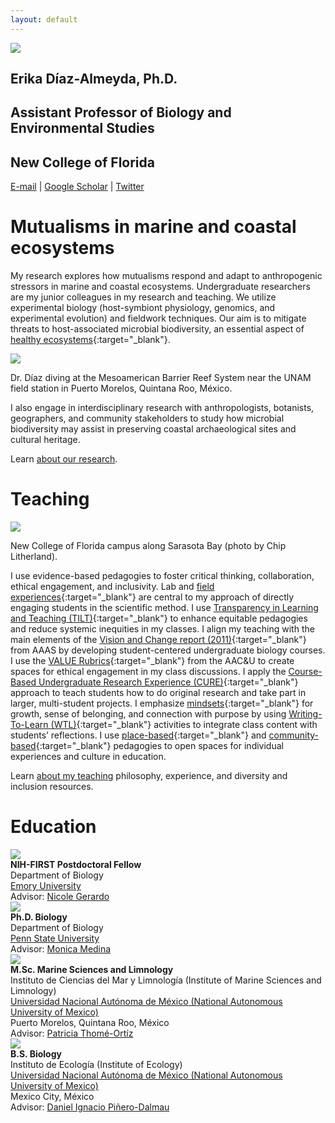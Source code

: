 ```yaml
---
layout: default
---
```


<div class="my-hero-align my-pad-top">
  <div class="my-flex my-col-center">
    <div class="my-col-40 my-hero-profile">
      <img src="/assets/img/profile.jpg">
    </div>
    <div class="my-col-60 my-hero-text">
      <h2>Erika Díaz-Almeyda, Ph.D.</h2>
      <div class="my-header-thin">
        <h2>Assistant Professor of Biology and Environmental Studies</h2>
        <h2>New College of Florida</h2>
      </div>
      <p><a href="mailto:ediazalmeyda@ncf.edu">E-mail</a> | <a href="https://scholar.google.com/citations?user=wlIHaV8AAAAJ" target="_blank">Google Scholar</a> | <a href="https://twitter.com/erikadiazal" target="_blank">Twitter</a></p>
    </div>
  </div>
</div>

# Mutualisms in marine and coastal ecosystems

My research explores how mutualisms respond and adapt to anthropogenic stressors in marine and coastal ecosystems. Undergraduate researchers are my junior colleagues in my research and teaching. We utilize experimental biology (host-symbiont physiology, genomics, and experimental evolution) and fieldwork techniques. Our aim is to mitigate threats to host-associated microbial biodiversity, an essential aspect of [healthy ecosystems](https://royalsocietypublishing.org/doi/full/10.1098/rspb.2018.2448){:target="_blank"}.

<p><img src="/assets/img/diving.jpg"></p>
<p class="my-img-cap">Dr. Díaz diving at the Mesoamerican Barrier Reef System near the UNAM field station in Puerto Morelos, Quintana Roo, México.</p>

I also engage in interdisciplinary research with anthropologists, botanists, geographers, and community stakeholders to study how microbial biodiversity may assist in preserving coastal archaeological sites and cultural heritage.

Learn [about our research](/research/).

# Teaching

<p><img src="/assets/img/ncf.jpg"></p>
<p class="my-img-cap">New College of Florida campus along Sarasota Bay (photo by Chip Litherland).</p>

I use evidence-based pedagogies to foster critical thinking, collaboration, ethical engagement, and inclusivity. Lab and [field experiences](https://doi.org/10.1177/1053825917742165){:target="_blank"} are central to my approach of directly engaging students in the scientific method. I use [Transparency in Learning and Teaching (TILT)](https://tilthighered.com){:target="_blank"} to enhance equitable pedagogies and reduce systemic inequities in my classes. I align my teaching with the main elements of the [Vision and Change report (2011)](https://visionandchange.org/resources/){:target="_blank"} from AAAS by developing student-centered undergraduate biology courses. I use the [VALUE Rubrics](https://www.aacu.org/value-rubrics){:target="_blank"} from the AAC&U to create spaces for ethical engagement in my class discussions. I apply the [Course-Based Undergraduate Research Experience (CURE)](https://www.lifescied.org/doi/full/10.1187/cbe.14-01-0004){:target="_blank"} approach to teach students how to do original research and take part in larger, multi-student projects. I emphasize [mindsets](https://en.wikipedia.org/wiki/Mindset){:target="_blank"} for growth, sense of belonging, and connection with purpose by using [Writing-To-Learn (WTL)](https://wac.colostate.edu/resources/wac/intro/wtl/){:target="_blank"} activities to integrate class content with students’ reflections. I use [place-based](https://en.wikipedia.org/wiki/Place-based_education){:target="_blank"} and [community-based](https://www.colorado.edu/cuengage/about-us/what-community-based-learning){:target="_blank"} pedagogies to open spaces for individual experiences and culture in education.

Learn [about my teaching](/teaching/) philosophy, experience, and diversity and inclusion resources.

# Education

<div class="my-flex-edu">
  <div class="my-edu-logo"><img src="/assets/img/emory.jpg"></div>
  <div>
    <b>NIH-FIRST Postdoctoral Fellow</b><br>
    Department of Biology<br>
    <a href="https://www.emory.edu" target="_blank">Emory University</a><br>
    Advisor: <a href="https://scholarblogs.emory.edu/gerardolab/" target="_blank">Nicole Gerardo</a>
  </div>
</div>

<div class="my-flex-edu">
  <div class="my-edu-logo"><img src="/assets/img/psu.jpg"></div>
  <div>
    <b>Ph.D. Biology</b><br>
    Department of Biology<br>
    <a href="https://www.psu.edu" target="_blank">Penn State University</a><br>
    Advisor: <a href="https://www.huck.psu.edu/people/monica-medina" target="_blank">Monica Medina</a>
  </div>
</div>

<div class="my-flex-edu">
  <div class="my-edu-logo"><img src="/assets/img/unam.jpg"></div>
  <div>
    <b>M.Sc. Marine Sciences and Limnology</b><br>
    Instituto de Ciencias del Mar y Limnología (Institute of Marine Sciences and Limnology)<br>
    <a href="https://www.unam.mx" target="_blank">Universidad Nacional Autónoma de México (National Autonomous University of Mexico)</a><br>
    Puerto Morelos, Quintana Roo, México<br>
    Advisor: <a href="https://www.icmyl.unam.mx/puerto_morelos/mazatlan/en/node/26" target="_blank">Patricia Thomé-Ortíz</a>
  </div>
</div>

<div class="my-flex-edu">
  <div class="my-edu-logo"><img src="/assets/img/unam.jpg"></div>
  <div>
    <b>B.S. Biology</b><br>
    Instituto de Ecología (Institute of Ecology)<br>
    <a href="https://www.unam.mx" target="_blank">Universidad Nacional Autónoma de México (National Autonomous University of Mexico)</a><br>
    Mexico City, México<br>
    Advisor: <a href="http://web2.ecologia.unam.mx/perfiles/perfil.php?ID=1237853475640" target="_blank">Daniel Ignacio Piñero-Dalmau</a>
  </div>
</div>

